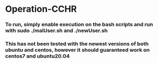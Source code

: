 # Operation-CCHR
### To run, simply enable execution on the bash scripts and run with sudo ./malUser.sh and ./newUser.sh
### This has not been tested with the newest versions of both ubuntu and centos, however it should guaranteed work on centos7 and ubuntu20.04
